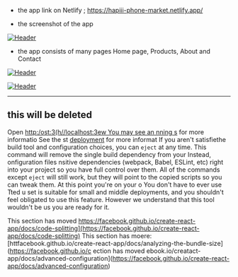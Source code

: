 
- the app link on Netlify ; https://hapiii-phone-market.netlify.app/

-  the screenshot of the app

[![Header](https://res.cloudinary.com/hapiii/image/upload/v1668615299/react-apps/skkmusj7q4drfdzqfyqa.png)](https://some-url.dev/)


- the app consists of many pages Home page, Products, About and Contact


[![Header](https://res.cloudinary.com/hapiii/image/upload/v1668716003/react-apps/eot8rwmvg8foqxvqeflc.png)](https://some-url.dev/)


[![Header](https://res.cloudinary.com/hapiii/image/upload/v1668716003/react-apps/enqhe2bcx13nxvfjucuw.png)](https://some-url.dev/)


-------------------------------------------------------------------
this will be deleted
---------------------------------------------------------------------

Open [http:/ost:3(h//localhost:3ew 
You may see an
nning s](https://facebookc-t-p/docs/running-tests) for more informatio
See the st [deployment](https://ook.github.io/create-react-app/docs/deployment) for more informat
If you aren't satisfiethe build tool and configuration choices, you can `eject` at any time. This command will remove the single build dependency from your 
Instead, onfiguration files nsitive dependencies (webpack, Babel, ESLint, etc) right into your project so you have full control over them. All of the commands except `eject` will still work, but they will point to the copied scripts so you can tweak them. At this point you're on your o
You don't have to ever use  Tted u set is suitable for small and middle deployments, and you shouldn't feel obligated to use this feature. However we understand that this tool wouldn't be us you are ready for it.


This section has moved https://facebook.github.io/create-react-app/docs/code-splitting](https://facebook.github.io/create-react-app/docs/code-splitting)
This section has moere: [httfacebook.github.io/create-react-app/docs/analyzing-the-bundle-size](https://facebook.github.io/c
ection has moved ebook.io/creatact-app/docs/advanced-configuration](https://facebook.github.io/create-react-app/docs/advanced-configuration)
